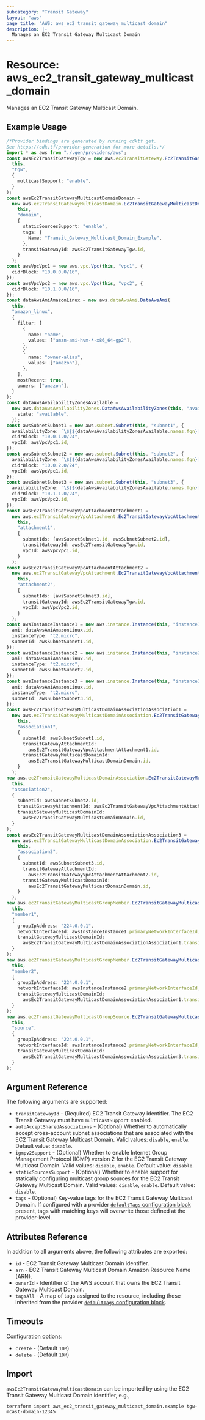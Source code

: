 ```yaml
---
subcategory: "Transit Gateway"
layout: "aws"
page_title: "AWS: aws_ec2_transit_gateway_multicast_domain"
description: |-
  Manages an EC2 Transit Gateway Multicast Domain
---
```


# Resource: aws\_ec2\_transit\_gateway\_multicast\_domain

Manages an EC2 Transit Gateway Multicast Domain.

## Example Usage

```typescript
/*Provider bindings are generated by running cdktf get.
See https://cdk.tf/provider-generation for more details.*/
import * as aws from "./.gen/providers/aws";
const awsEc2TransitGatewayTgw = new aws.ec2TransitGateway.Ec2TransitGateway(
  this,
  "tgw",
  {
    multicastSupport: "enable",
  }
);
const awsEc2TransitGatewayMulticastDomainDomain =
  new aws.ec2TransitGatewayMulticastDomain.Ec2TransitGatewayMulticastDomain(
    this,
    "domain",
    {
      staticSourcesSupport: "enable",
      tags: {
        Name: "Transit_Gateway_Multicast_Domain_Example",
      },
      transitGatewayId: awsEc2TransitGatewayTgw.id,
    }
  );
const awsVpcVpc1 = new aws.vpc.Vpc(this, "vpc1", {
  cidrBlock: "10.0.0.0/16",
});
const awsVpcVpc2 = new aws.vpc.Vpc(this, "vpc2", {
  cidrBlock: "10.1.0.0/16",
});
const dataAwsAmiAmazonLinux = new aws.dataAwsAmi.DataAwsAmi(
  this,
  "amazon_linux",
  {
    filter: [
      {
        name: "name",
        values: ["amzn-ami-hvm-*-x86_64-gp2"],
      },
      {
        name: "owner-alias",
        values: ["amazon"],
      },
    ],
    mostRecent: true,
    owners: ["amazon"],
  }
);
const dataAwsAvailabilityZonesAvailable =
  new aws.dataAwsAvailabilityZones.DataAwsAvailabilityZones(this, "available", {
    state: "available",
  });
const awsSubnetSubnet1 = new aws.subnet.Subnet(this, "subnet1", {
  availabilityZone: `\${${dataAwsAvailabilityZonesAvailable.names.fqn}[0]}`,
  cidrBlock: "10.0.1.0/24",
  vpcId: awsVpcVpc1.id,
});
const awsSubnetSubnet2 = new aws.subnet.Subnet(this, "subnet2", {
  availabilityZone: `\${${dataAwsAvailabilityZonesAvailable.names.fqn}[1]}`,
  cidrBlock: "10.0.2.0/24",
  vpcId: awsVpcVpc1.id,
});
const awsSubnetSubnet3 = new aws.subnet.Subnet(this, "subnet3", {
  availabilityZone: `\${${dataAwsAvailabilityZonesAvailable.names.fqn}[0]}`,
  cidrBlock: "10.1.1.0/24",
  vpcId: awsVpcVpc2.id,
});
const awsEc2TransitGatewayVpcAttachmentAttachment1 =
  new aws.ec2TransitGatewayVpcAttachment.Ec2TransitGatewayVpcAttachment(
    this,
    "attachment1",
    {
      subnetIds: [awsSubnetSubnet1.id, awsSubnetSubnet2.id],
      transitGatewayId: awsEc2TransitGatewayTgw.id,
      vpcId: awsVpcVpc1.id,
    }
  );
const awsEc2TransitGatewayVpcAttachmentAttachment2 =
  new aws.ec2TransitGatewayVpcAttachment.Ec2TransitGatewayVpcAttachment(
    this,
    "attachment2",
    {
      subnetIds: [awsSubnetSubnet3.id],
      transitGatewayId: awsEc2TransitGatewayTgw.id,
      vpcId: awsVpcVpc2.id,
    }
  );
const awsInstanceInstance1 = new aws.instance.Instance(this, "instance1", {
  ami: dataAwsAmiAmazonLinux.id,
  instanceType: "t2.micro",
  subnetId: awsSubnetSubnet1.id,
});
const awsInstanceInstance2 = new aws.instance.Instance(this, "instance2", {
  ami: dataAwsAmiAmazonLinux.id,
  instanceType: "t2.micro",
  subnetId: awsSubnetSubnet2.id,
});
const awsInstanceInstance3 = new aws.instance.Instance(this, "instance3", {
  ami: dataAwsAmiAmazonLinux.id,
  instanceType: "t2.micro",
  subnetId: awsSubnetSubnet3.id,
});
const awsEc2TransitGatewayMulticastDomainAssociationAssociation1 =
  new aws.ec2TransitGatewayMulticastDomainAssociation.Ec2TransitGatewayMulticastDomainAssociation(
    this,
    "association1",
    {
      subnetId: awsSubnetSubnet1.id,
      transitGatewayAttachmentId:
        awsEc2TransitGatewayVpcAttachmentAttachment1.id,
      transitGatewayMulticastDomainId:
        awsEc2TransitGatewayMulticastDomainDomain.id,
    }
  );
new aws.ec2TransitGatewayMulticastDomainAssociation.Ec2TransitGatewayMulticastDomainAssociation(
  this,
  "association2",
  {
    subnetId: awsSubnetSubnet2.id,
    transitGatewayAttachmentId: awsEc2TransitGatewayVpcAttachmentAttachment2.id,
    transitGatewayMulticastDomainId:
      awsEc2TransitGatewayMulticastDomainDomain.id,
  }
);
const awsEc2TransitGatewayMulticastDomainAssociationAssociation3 =
  new aws.ec2TransitGatewayMulticastDomainAssociation.Ec2TransitGatewayMulticastDomainAssociation(
    this,
    "association3",
    {
      subnetId: awsSubnetSubnet3.id,
      transitGatewayAttachmentId:
        awsEc2TransitGatewayVpcAttachmentAttachment2.id,
      transitGatewayMulticastDomainId:
        awsEc2TransitGatewayMulticastDomainDomain.id,
    }
  );
new aws.ec2TransitGatewayMulticastGroupMember.Ec2TransitGatewayMulticastGroupMember(
  this,
  "member1",
  {
    groupIpAddress: "224.0.0.1",
    networkInterfaceId: awsInstanceInstance1.primaryNetworkInterfaceId,
    transitGatewayMulticastDomainId:
      awsEc2TransitGatewayMulticastDomainAssociationAssociation1.transitGatewayMulticastDomainId,
  }
);
new aws.ec2TransitGatewayMulticastGroupMember.Ec2TransitGatewayMulticastGroupMember(
  this,
  "member2",
  {
    groupIpAddress: "224.0.0.1",
    networkInterfaceId: awsInstanceInstance2.primaryNetworkInterfaceId,
    transitGatewayMulticastDomainId:
      awsEc2TransitGatewayMulticastDomainAssociationAssociation1.transitGatewayMulticastDomainId,
  }
);
new aws.ec2TransitGatewayMulticastGroupSource.Ec2TransitGatewayMulticastGroupSource(
  this,
  "source",
  {
    groupIpAddress: "224.0.0.1",
    networkInterfaceId: awsInstanceInstance3.primaryNetworkInterfaceId,
    transitGatewayMulticastDomainId:
      awsEc2TransitGatewayMulticastDomainAssociationAssociation3.transitGatewayMulticastDomainId,
  }
);

```

## Argument Reference

The following arguments are supported:

* `transitGatewayId` - (Required) EC2 Transit Gateway identifier. The EC2 Transit Gateway must have `multicastSupport` enabled.
* `autoAcceptSharedAssociations` - (Optional) Whether to automatically accept cross-account subnet associations that are associated with the EC2 Transit Gateway Multicast Domain. Valid values: `disable`, `enable`. Default value: `disable`.
* `igmpv2Support` - (Optional) Whether to enable Internet Group Management Protocol (IGMP) version 2 for the EC2 Transit Gateway Multicast Domain. Valid values: `disable`, `enable`. Default value: `disable`.
* `staticSourcesSupport` - (Optional) Whether to enable support for statically configuring multicast group sources for the EC2 Transit Gateway Multicast Domain. Valid values: `disable`, `enable`. Default value: `disable`.
* `tags` - (Optional) Key-value tags for the EC2 Transit Gateway Multicast Domain. If configured with a provider [`defaultTags` configuration block](https://registry.terraform.io/providers/hashicorp/aws/latest/docs#default_tags-configuration-block) present, tags with matching keys will overwrite those defined at the provider-level.

## Attributes Reference

In addition to all arguments above, the following attributes are exported:

* `id` - EC2 Transit Gateway Multicast Domain identifier.
* `arn` - EC2 Transit Gateway Multicast Domain Amazon Resource Name (ARN).
* `ownerId` - Identifier of the AWS account that owns the EC2 Transit Gateway Multicast Domain.
* `tagsAll` - A map of tags assigned to the resource, including those inherited from the provider [`defaultTags` configuration block](https://registry.terraform.io/providers/hashicorp/aws/latest/docs#default_tags-configuration-block).

## Timeouts

[Configuration options](https://developer.hashicorp.com/terraform/language/resources/syntax#operation-timeouts):

* `create` - (Default `10M`)
* `delete` - (Default `10M`)

## Import

`awsEc2TransitGatewayMulticastDomain` can be imported by using the EC2 Transit Gateway Multicast Domain identifier, e.g.,

```console
terraform import aws_ec2_transit_gateway_multicast_domain.example tgw-mcast-domain-12345
```
